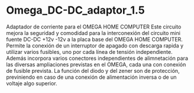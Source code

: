 # Omega_DC-DC_adaptor_1.5
Adaptador de corriente para el OMEGA HOME COMPUTER
Este circuito mejora la seguridad y comodidad para la interconexión del circuito mini fuente DC-DC +12v -12v a la placa base del OMEGA HOME COMPUTER.
Permite la conexión de un interruptor de apagado con descarga rapida y utilizar varios fusibles, uno por cada línea de tensión independiente.
Además incorpora varios conectores independientes de alimnetación para las diversas ampliaciones previstas en el OMEGA, cada una con conexión de fusible prevista.
La función del diodo y del zener son de protección, previniendo en caso de una conexión de alimentación inversa o de un voltaje algo superior.
